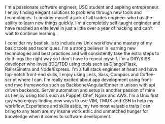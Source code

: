 I'm a passionate software engineer, USC student and aspiring entrepreneur. I enjoy finding elegant solutions to problems through new tools and technologies. I consider myself a jack of all trades engineer who has the ability to learn new things quickly. I'm a completely self-taught engineer and have reached an elite level in just a little over a year of hacking and can't wait to continue learning.

I consider my best skills to include my Unix workflow and mastery of my basic tools and techniques. I'm a strong believer in learning new technologies and best practices and will consistently take the extra steps to do things the right way so I don't have to repeat myself. I'm a DRY/KISS developer who loves BDD/TDD using tools such as Django/Flask, Rails/Sinatra and Node/Express. I'm a full stack engineer at heart and have top-notch front-end skills, I enjoy using Less, Sass, Compass and Coffee-script where I can. I'm really excited about app development using front-end mvc frameworks such as Backbone/Angular/Ember in unison with api driven backends. Server automation and setup is another passion of mine as I enjoy using tools such as Puppet, Chef, Nginx and AWS. I'm a Unix first guy who enjoys finding new ways to use VIM, TMUX and ZSH to help my workflow. Experience and skills aside, my two most valuable traits I can bring to any team are my insane work ethic and unmatched hunger for knowledge when it comes to software development.